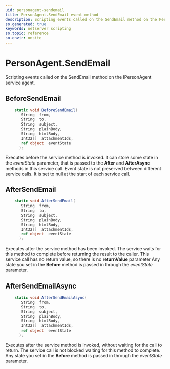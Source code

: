 ```yaml
---
uid: personagent-sendemail
title: PersonAgent.SendEmail event method
description: Scripting events called on the SendEmail method on the PersonAgent service agent.
so.generated: true
keywords: netserver scripting
so.topic: reference
so.envir: onsite
---
```

# PersonAgent.SendEmail

Scripting events called on the <see cref='M:IPersonAgent.SendEmail'>SendEmail</see> method on the <see cref='IPersonAgent'>IPersonAgent</see>  service agent.

## BeforeSendEmail
```cs
    static void BeforeSendEmail(
       String  from,
       String  to,
       String  subject,
       String  plainBody,
       String  htmlBody,
       Int32[]  attachmentIds,
       ref object  eventState
      );
```
Executes before the service method is invoked.
It can store some state in the *eventState* parameter, that is passed to the **After** and **AfterAsync** methods in this service call.
Event state is not preserved between different service calls. It is set to null at the start of each service call.
## AfterSendEmail
```cs
    static void AfterSendEmail(
       String  from,
       String  to,
       String  subject,
       String  plainBody,
       String  htmlBody,
       Int32[]  attachmentIds,
       ref object  eventState
      );
```
Executes after the service method has been invoked. The service waits for this method to complete before returning the result to the caller.
This service call has no return value, so there is no **returnValue** parameter
Any state you set in the **Before** method is passed in through the *eventState* parameter.
## AfterSendEmailAsync
```cs
    static void AfterSendEmailAsync(
       String  from,
       String  to,
       String  subject,
       String  plainBody,
       String  htmlBody,
       Int32[]  attachmentIds,
       ref object  eventState
      );
```
Executes after the service method is invoked, without waiting for the call to return.
The service call is not blocked waiting for this method to complete.
Any state you set in the **Before** method is passed in through the *eventState* parameter.

